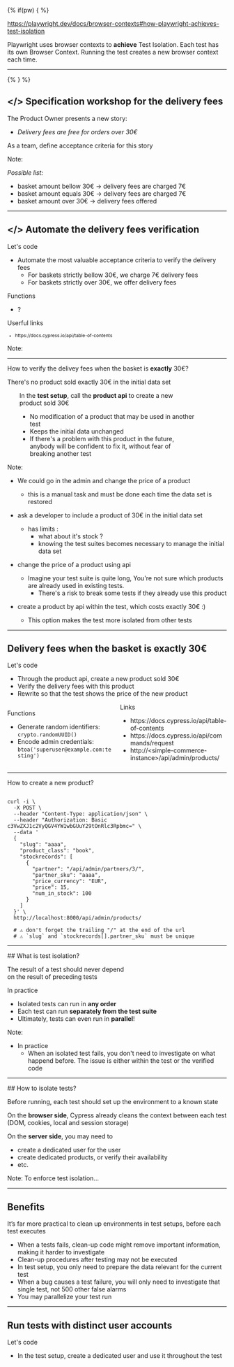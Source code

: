 


{% if(pw) { %}

https://playwright.dev/docs/browser-contexts#how-playwright-achieves-test-isolation

Playwright uses browser contexts to **achieve** Test Isolation. Each test has its own Browser Context. Running the test creates a new browser context each time.

---

{% } %}

## &lt;/> Specification workshop for the delivery fees
<!-- .element: data-toc-label="</> Verify the delivery fees" class="text-size-heading-3"-->

<div class="exercice">
  <p>The Product Owner presents a new story:
  <ul>
    <li class="text-level-4"><i>Delivery fees are free for orders over 30€</i>
  </ul>
  <p class="mt-125">As a team, define acceptance criteria for this story
</div>

Note:

_Possible list:_
- basket amount bellow 30€ -> delivery fees are charged 7€
- basket amount equals 30€ -> delivery fees are charged 7€
- basket amount over 30€   -> delivery fees offered


---

## </> Automate the delivery fees verification
<!-- .element: data-toc-exclude class="text-size-heading-3" -->

<div class="exercice mt-150">
  <p>Let's code
  <ul>
    <li>Automate the most valuable acceptance criteria to verify the delivery fees
    <ul>
      <li>For baskets strictly bellow 30€, we charge 7€ delivery fees
      <li>For baskets strictly over 30€, we offer delivery fees
    </ul>
  </ul>
  <p>Functions
  <ul>
    <li>?
  </ul>
  <p>Userful links
  <ul style="font-size:75%">
    <li class="url-link">https://docs.cypress.io/api/table-of-contents
  </ul>
</div>

Note:


---

<!-- .slide: class="text-level-3" -->

<div class="flex-row flex-row--center mt-300" >
  <div class="bubble bubble-bottom-left">
    <i class="emo emo-36 emoji-face_with_monocle"></i>
    <div class="bubble__text">
    <p>How to verify the delivey fees when the basket is <strong>exactly</strong> 30€?
    <p>There's no product sold exactly 30€ in the initial data set
    </div>
  </div>
</div>


<div class="mt-400 flex-row flex-row--center fragment">

<div style="width:80%; padding-left:2em;">

<p>In the <strong>test setup</strong>, call the <strong>product api</strong> to create a new product sold 30€

<ul class="no-bullets mt-0">
  <li class="mt-50"><i class="emo emoji-thumbup"></i>No modification of a product that may be used in another test
  <li class="mt-50"><i class="emo emoji-thumbup"></i>Keeps the initial data unchanged
  <li class="mt-50"><i class="emo emoji-thumbup"></i>If there's a problem with this product in the future, anybody will be confident to fix it, without fear of breaking another test
</ul>

</div>

</div>

Note:

- We could go in the admin and change the price of a product
  - this is a manual task and must be done each time the data set is restored
- ask a developer to include a product of 30€ in the initial data set
  - has limits :
    - what about it's stock ?
    - knowing the test suites becomes necessary to manage the initial data set
- change the price of a product using api
  
  - Imagine your test suite is quite long,
You're not sure which products are already used in existing tests.
    - There's a risk to break some tests if they already use this product

- create a product by api within the test, which costs exactly 30€ :)
  - This option makes the test more isolated from other tests

---

<!-- .slide: class="text-level-2" -->

## Delivery fees when the basket is exactly 30€
<!-- .element: data-tags="practice" class="text-size-heading-3" data-toc-label="...when the basket is exactly 30€" -->

<app-exercise class="mt-350r fragment">
  <p>Let's code
  <ul>
    <li>Through the product api, create a new product sold 30€
    <li>Verify the delivery fees with this product
    <li>Rewrite so that the test shows the price of the new product
  </ul>
</app-exercise>

<app-help class="fragment mt-600r">
  <div style="columns: 2;">
    <p>Functions
    <ul>
      <li>Generate random identifiers: <code>crypto.randomUUID()</code> 
      <li>Encode admin credentials: <code>btoa('superuser@example.com:testing')</code>
    </ul>
    <p>Links
    <ul>
      <li>https://docs.cypress.io/api/table-of-contents</li>
      <li>https://docs.cypress.io/api/commands/request</li>
      <li>http://&lt;simple-commerce-instance&gt;/api/admin/products/</li>
    </ul>
  </div>
</app-help>

---

<!-- .slide: class="text-level-2" -->

<p class="mt-100r">How to create a new product?

<pre><code class="sh">
curl -i \
  -X POST \
  --header "Content-Type: application/json" \
  --header "Authorization: Basic c3VwZXJ1c2VyQGV4YW1wbGUuY29tOnRlc3Rpbmc=" \
  --data '
  {
    "slug": "aaaa",
    "product_class": "book",
    "stockrecords": [
      {
        "partner": "/api/admin/partners/3/",
        "partner_sku": "aaaa",
        "price_currency": "EUR",
        "price": 15,
        "num_in_stock": 100
      }
    ]
  }' \
  http://localhost:8000/api/admin/products/

  # ⚠️ don't forget the trailing "/" at the end of the url
  # ⚠️ `slug` and `stockrecords[].partner_sku` must be unique
</code></pre>

</div>

---

## What is test isolation?

<div class="fragment mt-300">

<div class="fragment custom highlight-bold text-center">
  <p >The result of a test should never depend 
  <br>on the result of preceding tests
</p>
</div>

</div>

<div class="fragment mt-300">
  <p> In practice
  <ul>
    <li class="fragment">Isolated tests can run in <strong>any order</strong>
    <li class="fragment">Each test can run <strong>separately from the test suite</strong>
    <li class="fragment">Ultimately, tests can even run in <strong>parallel</strong>!
  </ul>
</div>


Note:
- In practice
  - When an isolated test fails, you don't need to investigate on what happend before.
The issue is either within the test or the verified code

---

## How to isolate tests?

<p class="fragment mt-150r">Before running, each test should set up the environment to a known state

<p class="fragment mt-150r">On the <strong>browser side</strong>, Cypress already cleans the context between each test  (DOM, cookies, local and session storage)

<div class="fragment mt-150r">
  <p>On the <strong>server side</strong>, you may need to
  <ul>
    <li>create a dedicated user for the user
    <li>create dedicated products, or verify their availability
    <li>etc.
  </ul>
</div>

Note:
To enforce test isolation...

---

## Benefits

<p class="mt-200">It’s far more practical to clean up environments in test setups, before each test executes
<ul>
  <li>When a tests fails, clean-up code might remove important information, making it harder to investigate
  <li>Clean-up procedures after testing may not be executed
  <li>In test setup, you only need to prepare the data relevant for the current test
  <li>When a bug causes a test failure, you will only need to investigate that single test, not 500 other false alarms
  <li>You may parallelize your test run
</ul>


---

## Run tests with distinct user accounts
<!-- .element: data-tags="practice, optional" class="text-size-heading-3" -->

<div class="exercice">
  <p class="">Let's code
  <ul>
    <li>In the test setup, create a dedicated user and use it throughout the test
  </ul>
</div>



